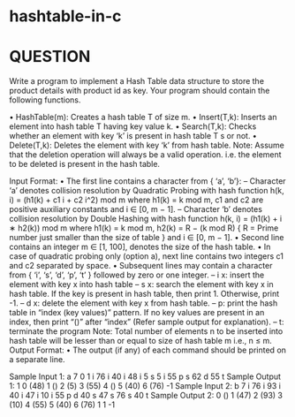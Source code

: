 # hashtable-in-c



# QUESTION



Write a program to implement a Hash Table data structure to store the product details with product id as key. Your program should contain the following functions.

• HashTable(m): Creates a hash table T of size m.
• Insert(T,k): Inserts an element into hash table T having key value k.
• Search(T,k): Checks whether an element with key ‘k’ is present in hash table T s or not.
• Delete(T,k): Deletes the element with key ‘k’ from hash table.
  Note: Assume that the deletion operation will always be a valid operation. i.e. the element to be deleted is present in the hash table.


Input Format:
• The first line contains a character from { ‘a’, ‘b’}:
  – Character ‘a’ denotes collision resolution by Quadratic Probing with hash function h(k, i) = (h1(k) + c1 i + c2 i^2) mod m
   where h1(k) = k mod m, c1 and c2 are positive auxiliary constants and i ∈ [0, m − 1].
– Character ‘b’ denotes collision resolution by Double Hashing with hash function
h(k, i) = (h1(k) + i ∗ h2(k)) mod m
where h1(k) = k mod m, h2(k) = R − (k mod R) { R = Prime number just smaller than
the size of table } and i ∈ [0, m − 1].
• Second line contains an integer m ∈ [1, 100], denotes the size of the hash table.
• In case of quadratic probing only (option a), next line contains two integers c1 and c2 separated
by space.
• Subsequent lines may contain a character from { ‘i’, ‘s’, ‘d’, ‘p’, ‘t’ } followed by zero or one
integer.
– i x: insert the element with key x into hash table
– s x: search the element with key x in hash table. If the key is present in hash table, then
print 1. Otherwise, print -1.
– d x: delete the element with key x from hash table.
– p: print the hash table in “index (key values)” pattern. If no key values are present in an
index, then print “()” after “index” (Refer sample output for explanation).
– t: terminate the program
Note: Total number of elements n to be inserted into hash table will be lesser than or equal
to size of hash table m i.e., n ≤ m.
Output Format:
• The output (if any) of each command should be printed on a separate line.


Sample Input 1:
a
7
0 1
i 76
i 40
i 48
i 5
s 5
i 55
p
s 62
d 55
t
Sample Output 1:
1
0 (48)
1 ()
2 (5)
3 (55)
4 ()
5 (40)
6 (76)
-1
Sample Input 2:
b
7
i 76
i 93
i 40
i 47
i 10
i 55
p
d 40
s 47
s 76
s 40
t
Sample Output 2:
0 ()
1 (47)
2 (93)
3 (10)
4 (55)
5 (40)
6 (76)
1
1
-1
